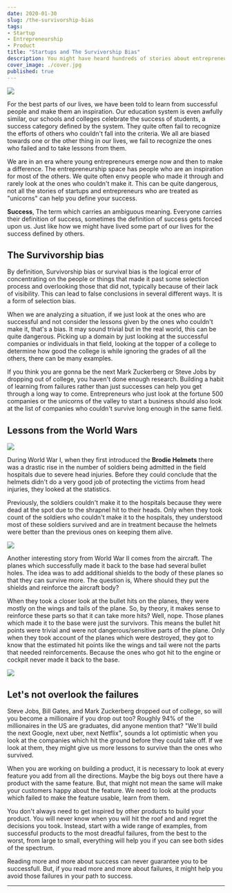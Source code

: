 ```yaml
---
date: 2020-01-30
slug: /the-survivorship-bias
tags:
- Startup
- Entrepreneurship
- Product
title: "Startups and The Survivorship Bias"
description: You might have heard hundreds of stories about entrepreneurs who waived the flag of success. Most of them have been an inspiration to the world. But, do these success stories always help? Let's talk about survivorship bias and how it affects the way we think.
cover_image: ./cover.jpg
published: true
---
```

<image src="./cover.jpg">


For the best parts of our lives, we have been told to learn from successful people and make them an inspiration. Our education system is even awfully similar, our schools and colleges celebrate the success of students, a success category defined by the system. They quite often fail to recognize the efforts of others who couldn't fall into the criteria. We all are biased towards one or the other thing in our lives, we fail to recognize the ones who failed and to take lessons from them. 

We are in an era where young entrepreneurs emerge now and then to make a difference. The entrepreneurship space has people who are an inspiration for most of the others. We quite often envy people who made it through and rarely look at the ones who couldn't make it. This can be quite dangerous, not all the stories of startups and entrepreneurs who are treated as "unicorns" can help you define your success.


**Success**, The term which carries an ambiguous meaning. Everyone carries their definition of success, sometimes the definition of success gets forced upon us. Just like how we might have lived some part of our lives for the success defined by others.

## The Survivorship bias

By definition, Survivorship bias or survival bias is the logical error of concentrating on the people or things that made it past some selection process and overlooking those that did not, typically because of their lack of visibility. This can lead to false conclusions in several different ways. It is a form of selection bias.

When we are analyzing a situation, if we just look at the ones who are successful and not consider the lessons given by the ones who couldn't make it, that's a bias. It may sound trivial but in the real world, this can be quite dangerous. Picking up a domain by just looking at the successful companies or individuals in that field, looking at the topper of a college to determine how good the college is while ignoring the grades of all the others, there can be many examples.

If you think you are gonna be the next Mark Zuckerberg or Steve Jobs by dropping out of college, you haven't done enough research. Building a habit of learning from failures rather than just successes can help you get through a long way to come. Entrepreneurs who just look at the fortune 500 companies or the unicorns of the valley to start a business should also look at the list of companies who couldn't survive long enough in the same field.

## Lessons from the World Wars
<image src="./brodie-helmet.jpg"/>

During World War I, when they first introduced the **Brodie Helmets** there was a drastic rise in the number of soldiers being admitted in the field hospitals due to severe head injuries. Before they could conclude that the helmets didn't do a very good job of protecting the victims from head injuries, they looked at the statistics. 

Previously, the soldiers couldn't make it to the hospitals because they were dead at the spot due to the shrapnel hit to their heads. Only when they took count of the soldiers who couldn't make it to the hospitals, they understood most of these soldiers survived and are in treatment because the helmets were better than the previous ones on keeping them alive.

<image src="./wwii-plane.jpg"/>

Another interesting story from World War II comes from the aircraft. The planes which successfully made it back to the base had several bullet holes. The idea was to add additional shields to the body of these planes so that they can survive more. The question is, Where should they put the shields and reinforce the aircraft body?

When they took a closer look at the bullet hits on the planes, they were mostly on the wings and tails of the plane. So, by theory, it makes sense to reinforce these parts so that it can take more hits? Well, nope. Those planes which made it to the base were just the survivors. This means the bullet hit points were trivial and were not dangerous/sensitive parts of the plane. Only when they took account of the planes which were destroyed, they got to know that the estimated hit points like the wings and tail were not the parts that needed reinforcements. Because the ones who got hit to the engine or cockpit never made it back to the base.

<image src="./bullet-holes.png"/>

## Let's not overlook the failures
Steve Jobs, Bill Gates, and Mark Zuckerberg dropped out of college, so will you become a millionaire if you drop out too? Roughly 94% of the millionaires in the US are graduates, did anyone mention that? "We'll build the next Google, next uber, next Netflix", sounds a lot optimistic when you look at the companies which hit the ground before they could take off. If we look at them, they might give us more lessons to survive than the ones who survived. 

When you are working on building a product, it is necessary to look at every feature you add from all the directions. Maybe the big boys out there have a product with the same feature. But, that might not mean the same will make your customers happy about the feature. We need to look at the products which failed to make the feature usable, learn from them.

You don't always need to get inspired by other products to build your product. You will never know when you will hit the roof and and regret the decisions you took. Instead, start with a wide range of examples, from successful products to the most dreadful failures, from the best to the worst, from large to small, everything will help you if you can see both sides of the spectrum.

Reading more and more about success can never guarantee you to be successfull. But,  if you read more and more about failures, it might help you avoid those failures in your path to success. 

<hr/>
